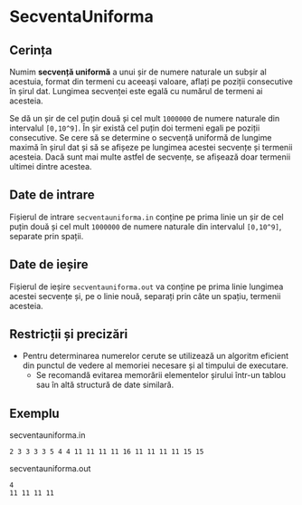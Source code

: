 # SecventaUniforma

## Cerința

Numim **secvență uniformă** a unui șir de numere naturale un subșir al acestuia, format din termeni cu aceeași valoare, aflați pe poziții consecutive în șirul dat. Lungimea secvenței este egală cu numărul de termeni ai acesteia.

Se dă un șir de cel puțin două și cel mult `1000000` de numere naturale din intervalul `[0,10^9]`. În șir există cel puțin doi termeni egali pe poziții consecutive. Se cere să se determine o secvență uniformă de lungime maximă în șirul dat și să se afișeze pe lungimea acestei secvențe și termenii acesteia. Dacă sunt mai multe astfel de secvențe, se afișează doar termenii ultimei dintre acestea.

## Date de intrare

Fișierul de intrare `secventauniforma.in` conține pe prima linie un șir de cel puțin două și cel mult `1000000` de numere naturale din intervalul `[0,10^9]`, separate prin spații.

## Date de ieșire

Fișierul de ieșire `secventauniforma.out` va conține pe prima linie lungimea acestei secvențe și, pe o linie nouă, separați prin câte un spațiu, termenii acesteia.


## Restricții și precizări

- Pentru determinarea numerelor cerute se utilizează un algoritm eficient din punctul de vedere al memoriei necesare și al timpului de executare.
  - Se recomandă evitarea memorării elementelor șirului într-un tablou sau în altă structură de date similară.


## Exemplu

secventauniforma.in

    2 3 3 3 3 5 4 4 11 11 11 11 16 11 11 11 11 15 15

secventauniforma.out

    4
    11 11 11 11
